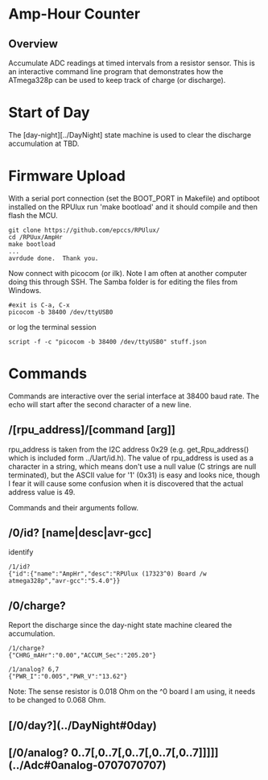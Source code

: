 # Amp-Hour Counter

## Overview

Accumulate ADC readings at timed intervals from a resistor sensor. This is an interactive command line program that demonstrates how the ATmega328p can be used to keep track of charge (or discharge). 

[Adc]: ../Adc


# Start of Day 

The [day-night][../DayNight] state machine is used to clear the discharge accumulation at TBD.


# Firmware Upload

With a serial port connection (set the BOOT_PORT in Makefile) and optiboot installed on the RPUlux run 'make bootload' and it should compile and then flash the MCU.

``` 
git clone https://github.com/epccs/RPUlux/
cd /RPUux/AmpHr
make bootload
...
avrdude done.  Thank you.
``` 

Now connect with picocom (or ilk). Note I am often at another computer doing this through SSH. The Samba folder is for editing the files from Windows.


``` 
#exit is C-a, C-x
picocom -b 38400 /dev/ttyUSB0
``` 

or log the terminal session

``` 
script -f -c "picocom -b 38400 /dev/ttyUSB0" stuff.json
``` 


# Commands

Commands are interactive over the serial interface at 38400 baud rate. The echo will start after the second character of a new line. 


## /\[rpu_address\]/[command \[arg\]\]

rpu_address is taken from the I2C address 0x29 (e.g. get_Rpu_address() which is included form ../Uart/id.h). The value of rpu_address is used as a character in a string, which means don't use a null value (C strings are null terminated), but the ASCII value for '1' (0x31) is easy and looks nice, though I fear it will cause some confusion when it is discovered that the actual address value is 49.

Commands and their arguments follow.


## /0/id? \[name|desc|avr-gcc\]

identify 

``` 
/1/id?
{"id":{"name":"AmpHr","desc":"RPUlux (17323^0) Board /w atmega328p","avr-gcc":"5.4.0"}}
```

##  /0/charge?

Report the discharge since the day-night state machine cleared the accumulation.

``` 
/1/charge?
{"CHRG_mAHr":"0.00","ACCUM_Sec":"205.20"}

/1/analog? 6,7
{"PWR_I":"0.005","PWR_V":"13.62"}
```

Note: The sense resistor is 0.018 Ohm on the ^0 board I am using, it needs to be changed to 0.068 Ohm.


## \[/0/day?\](../DayNight#0day)


## \[/0/analog? 0..7\[,0..7\[,0..7\[,0..7\[,0..7\]\]\]\]\](../Adc#0analog-0707070707)
